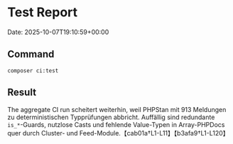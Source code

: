 # Test Report

Date: 2025-10-07T19:10:59+00:00

## Command

```
composer ci:test
```

## Result

The aggregate CI run scheitert weiterhin, weil PHPStan mit 913 Meldungen zu deterministischen Typprüfungen abbricht. Auffällig sind redundante `is_*`-Guards, nutzlose Casts und fehlende Value-Typen in Array-PHPDocs quer durch Cluster- und Feed-Module.【cab01a†L1-L11】【b3afa9†L1-L120】
